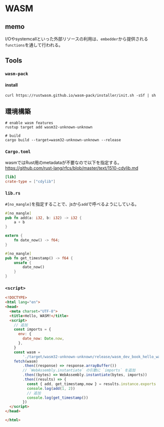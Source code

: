 # WASM

## memo

I/Oやsystemcallといった外部リソースの利用は、`embedder`から提供される`functions`を通して行われる。

## Tools

### `wasm-pack`

#### install 

`curl https://rustwasm.github.io/wasm-pack/installer/init.sh -sSf | sh`

## 環境構築

```console
# enable wasm features
rustup target add wasm32-unknown-unknown

# build
cargo build --target=wasm32-unknown-unknown --release
```

### `Cargo.toml`

wasmではRust用のmetadataが不要なので以下を指定する。  
https://github.com/rust-lang/rfcs/blob/master/text/1510-cdylib.md
```toml
[lib]
crate-type = ["cdylib"]
```

### `lib.rs`
`#[no_mangle]`を指定することで、jsから`add`で呼べるようにしている。

```rust
#[no_mangle]
pub fn add(a: i32, b: i32) -> i32 {
    a + b
}

extern {
    fn date_now() -> f64;
}

#[no_mangle]
pub fn get_timestamp() -> f64 {
    unsafe {
        date_now()
    }
}
```

### `<script>`

```html
<!DOCTYPE>
<html lang="en">
<head>
  <meta charset="UTF-8">
  <title>Hello, WASM!</title>
  <script>
    // 追加
    const imports = {
      env: {
        date_now: Date.now,
      },
    }
    const wasm =
        './target/wasm32-unknown-unknown/release/wasm_dev_book_hello_wasm.wasm'
    fetch(wasm)
        .then((response) => response.arrayBuffer())
        // `WebAssembly.instantiate` の引数に `imports` を追加
        .then((bytes) => WebAssembly.instantiate(bytes, imports))
        .then((results) => {
          const { add, get_timestamp,now } = results.instance.exports
          console.log(add(1, 2))
          // 追加
          console.log(get_timestamp())
        })
  </script>
</head>

</html>
```
